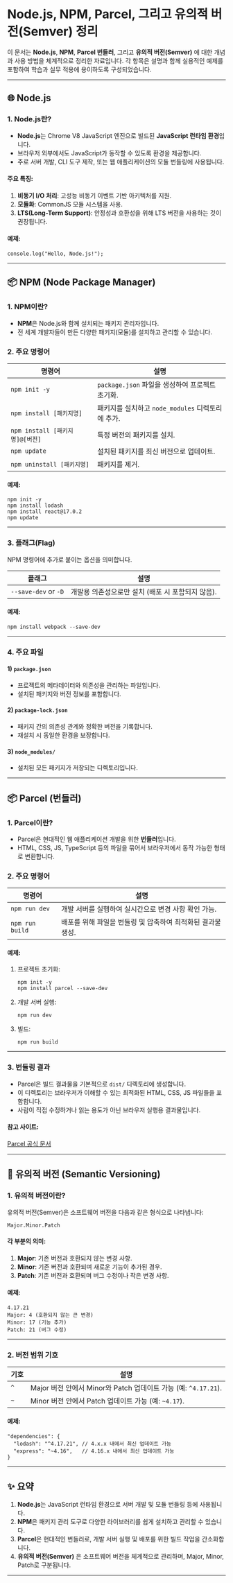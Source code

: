 # Node.js, NPM, Parcel, 그리고 유의적 버전(Semver) 정리

이 문서는 **Node.js**, **NPM**, **Parcel 번들러**, 그리고 **유의적 버전(Semver)** 에 대한 개념과 사용 방법을 체계적으로 정리한 자료입니다. 각 항목은 설명과 함께 실용적인 예제를 포함하여 학습과 실무 적용에 용이하도록 구성되었습니다.

---

## 🌐 Node.js

### **1. Node.js란?**
- **Node.js**는 Chrome V8 JavaScript 엔진으로 빌드된 **JavaScript 런타임 환경**입니다.
- 브라우저 외부에서도 JavaScript가 동작할 수 있도록 환경을 제공합니다.
- 주로 서버 개발, CLI 도구 제작, 또는 웹 애플리케이션의 모듈 번들링에 사용됩니다.

#### 주요 특징:
1. **비동기 I/O 처리**: 고성능 비동기 이벤트 기반 아키텍처를 지원.
2. **모듈화**: CommonJS 모듈 시스템을 사용.
3. **LTS(Long-Term Support)**: 안정성과 호환성을 위해 LTS 버전을 사용하는 것이 권장됩니다.

#### 예제:
```
console.log("Hello, Node.js!");
```

---

## 📦 NPM (Node Package Manager)

### **1. NPM이란?**
- **NPM**은 Node.js와 함께 설치되는 패키지 관리자입니다.
- 전 세계 개발자들이 만든 다양한 패키지(모듈)를 설치하고 관리할 수 있습니다.

### **2. 주요 명령어**

| 명령어                     | 설명                                                                 |
|----------------------------|---------------------------------------------------------------------|
| `npm init -y`              | `package.json` 파일을 생성하여 프로젝트 초기화.                     |
| `npm install [패키지명]`   | 패키지를 설치하고 `node_modules` 디렉토리에 추가.                   |
| `npm install [패키지명]@[버전]` | 특정 버전의 패키지를 설치.                                          |
| `npm update`               | 설치된 패키지를 최신 버전으로 업데이트.                              |
| `npm uninstall [패키지명]` | 패키지를 제거.                                                      |

#### 예제:
```
npm init -y
npm install lodash
npm install react@17.0.2
npm update
```

---

### **3. 플래그(Flag)**
NPM 명령어에 추가로 붙이는 옵션을 의미합니다.

| 플래그            | 설명                                                                 |
|-------------------|---------------------------------------------------------------------|
| `--save-dev` or `-D` | 개발용 의존성으로만 설치 (배포 시 포함되지 않음).                   |

#### 예제:
```
npm install webpack --save-dev
```

---

### **4. 주요 파일**

#### 1) `package.json`
- 프로젝트의 메타데이터와 의존성을 관리하는 파일입니다.
- 설치된 패키지와 버전 정보를 포함합니다.

#### 2) `package-lock.json`
- 패키지 간의 의존성 관계와 정확한 버전을 기록합니다.
- 재설치 시 동일한 환경을 보장합니다.

#### 3) `node_modules/`
- 설치된 모든 패키지가 저장되는 디렉토리입니다.

---

## 📦 Parcel (번들러)

### **1. Parcel이란?**
- Parcel은 현대적인 웹 애플리케이션 개발을 위한 **번들러**입니다.
- HTML, CSS, JS, TypeScript 등의 파일을 묶어서 브라우저에서 동작 가능한 형태로 변환합니다.

### **2. 주요 명령어**

| 명령어              | 설명                                                                 |
|---------------------|---------------------------------------------------------------------|
| `npm run dev`       | 개발 서버를 실행하여 실시간으로 변경 사항 확인 가능.                  |
| `npm run build`     | 배포를 위해 파일을 번들링 및 압축하여 최적화된 결과물 생성.            |

#### 예제:
1. 프로젝트 초기화:
    ```
    npm init -y
    npm install parcel --save-dev
    ```
2. 개발 서버 실행:
    ```
    npm run dev
    ```
3. 빌드:
    ```
    npm run build
    ```

---

### **3. 번들링 결과**
- Parcel은 빌드 결과물을 기본적으로 `dist/` 디렉토리에 생성합니다.
- 이 디렉토리는 브라우저가 이해할 수 있는 최적화된 HTML, CSS, JS 파일들을 포함합니다.
- 사람이 직접 수정하거나 읽는 용도가 아닌 브라우저 실행용 결과물입니다.

#### 참고 사이트:
[Parcel 공식 문서](https://parceljs.org/docs/)

---

## 🔢 유의적 버전 (Semantic Versioning)

### **1. 유의적 버전이란?**
유의적 버전(Semver)은 소프트웨어 버전을 다음과 같은 형식으로 나타냅니다:
```
Major.Minor.Patch
```

#### 각 부분의 의미:
1. **Major**: 기존 버전과 호환되지 않는 변경 사항.
2. **Minor**: 기존 버전과 호환되며 새로운 기능이 추가된 경우.
3. **Patch**: 기존 버전과 호환되며 버그 수정이나 작은 변경 사항.

#### 예제:
```
4.17.21
Major: 4 (호환되지 않는 큰 변경)
Minor: 17 (기능 추가)
Patch: 21 (버그 수정)
```

---

### **2. 버전 범위 기호**

| 기호       | 설명                                                                 |
|------------|---------------------------------------------------------------------|
| `^`        | Major 버전 안에서 Minor와 Patch 업데이트 가능 (예: `^4.17.21`).       |
| `~`        | Minor 버전 안에서 Patch 업데이트 가능 (예: `~4.17`).                  |

#### 예제:
```
"dependencies": {
  "lodash": "^4.17.21", // 4.x.x 내에서 최신 업데이트 가능
  "express": "~4.16",   // 4.16.x 내에서 최신 업데이트 가능
}
```

---

## ✨ 요약

1. **Node.js**는 JavaScript 런타임 환경으로 서버 개발 및 모듈 번들링 등에 사용됩니다.
2. **NPM**은 패키지 관리 도구로 다양한 라이브러리를 쉽게 설치하고 관리할 수 있습니다.
3. **Parcel**은 현대적인 번들러로, 개발 서버 실행 및 배포를 위한 빌드 작업을 간소화합니다.
4. **유의적 버전(Semver)** 은 소프트웨어 버전을 체계적으로 관리하며, Major, Minor, Patch로 구분됩니다.

---

